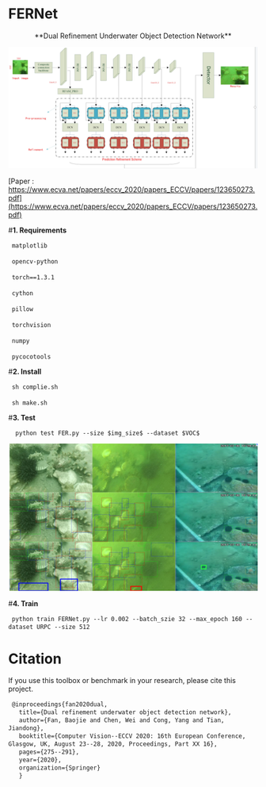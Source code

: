 # FERNet
<p align="center">
     **Dual Refinement Underwater Object Detection Network**
</p>

![image](https://github.com/RobotBj/FERNet/blob/main/datasets/ref2.png)

[Paper : https://www.ecva.net/papers/eccv_2020/papers_ECCV/papers/123650273.pdf](https://www.ecva.net/papers/eccv_2020/papers_ECCV/papers/123650273.pdf)

#**1. Requirements**

     matplotlib
   
     opencv-python
   
     torch==1.3.1
   
     cython
   
     pillow
   
     torchvision
   
     numpy
   
     pycocotools
   
#**2. Install**

     sh complie.sh
   
     sh make.sh
 
 #**3. Test**
 
      python test FER.py --size $img_size$ --dataset $VOC$ 
      
 ![image](https://github.com/RobotBj/FERNet/blob/main/datasets/ref1.png)
      
 #**4. Train**
 
     python train FERNet.py --lr 0.002 --batch_szie 32 --max_epoch 160 --dataset URPC --size 512
     
# Citation
If you use this toolbox or benchmark in your research, please cite this project.

     @inproceedings{fan2020dual,
       title={Dual refinement underwater object detection network},
       author={Fan, Baojie and Chen, Wei and Cong, Yang and Tian, Jiandong},
       booktitle={Computer Vision--ECCV 2020: 16th European Conference, Glasgow, UK, August 23--28, 2020, Proceedings, Part XX 16},
       pages={275--291},
       year={2020},
       organization={Springer}
       }
